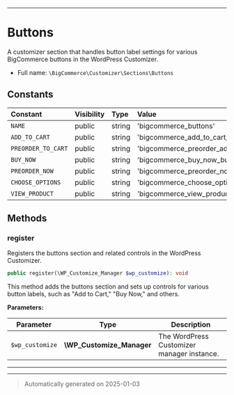 ***

# Buttons

A customizer section that handles button label settings for various BigCommerce buttons in the WordPress Customizer.



* Full name: `\BigCommerce\Customizer\Sections\Buttons`


## Constants

| Constant | Visibility | Type | Value |
|:---------|:-----------|:-----|:------|
|`NAME`|public|string|&#039;bigcommerce_buttons&#039;|
|`ADD_TO_CART`|public|string|&#039;bigcommerce_add_to_cart_button_label&#039;|
|`PREORDER_TO_CART`|public|string|&#039;bigcommerce_preorder_add_to_cart_button_label&#039;|
|`BUY_NOW`|public|string|&#039;bigcommerce_buy_now_button_label&#039;|
|`PREORDER_NOW`|public|string|&#039;bigcommerce_preorder_now_button_label&#039;|
|`CHOOSE_OPTIONS`|public|string|&#039;bigcommerce_choose_options_button_label&#039;|
|`VIEW_PRODUCT`|public|string|&#039;bigcommerce_view_product_button_label&#039;|


## Methods


### register

Registers the buttons section and related controls in the WordPress Customizer.

```php
public register(\WP_Customize_Manager $wp_customize): void
```

This method adds the buttons section and sets up controls for various button labels,
such as "Add to Cart," "Buy Now," and others.






**Parameters:**

| Parameter | Type | Description |
|-----------|------|-------------|
| `$wp_customize` | **\WP_Customize_Manager** | The WordPress Customizer manager instance. |





***


***
> Automatically generated on 2025-01-03
